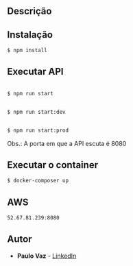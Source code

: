 

## Descrição



## Instalação

```bash
$ npm install
```

## Executar API

```bash

$ npm run start


$ npm run start:dev


$ npm run start:prod
```

Obs.: A porta em que a API escuta é 8080



## Executar o container

```bash
$ docker-composer up
```



## AWS

```bash
52.67.81.239:8080
```


## Autor

* **Paulo Vaz** - [LinkedIn](https://www.linkedin.com/in/PauloVaz-dev/)
